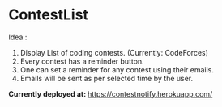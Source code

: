 # ContestList
Idea :
1) Display List of coding contests. (Currently: CodeForces)
2) Every contest has a reminder button. 
3) One can set a reminder for any contest using their emails.
4) Emails will be sent as per selected time by the user.

<b>Currently deployed at: </b>https://contestnotify.herokuapp.com/ 